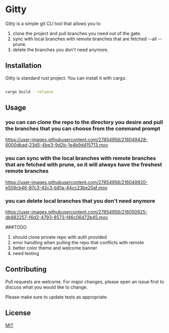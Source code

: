 # Gitty

Gitty is a simple git CLI tool that allows you to 
1. clone the project and pull branches you need out of the gate.
2. sync with local branches with remote branches that are fetched --all --prune.
3. delete the branches you don't need anymore.

## Installation

Gitty is standard rust project. You can install it with cargo.

```bash

cargo build --release

```


## Usage
### you can can clone the repo to the directory you desire and pull the branches that you can choose from the command prompt
https://user-images.githubusercontent.com/27854958/216049428-6000dbad-23d5-4be3-9d2b-1e4b9d415713.mov

### you can sync with the local branches with remote branches that are fetched with prune, so it will always have the freshest remote branches
https://user-images.githubusercontent.com/27854958/216049920-e559cb46-87c3-42c3-b81a-44cc23be20af.mov


### you can delete local branches that you don't need anymore
https://user-images.githubusercontent.com/27854958/216050925-db882257-f6d2-4793-8573-f46c06d72b45.mov

###TODO
1. should clone private repo with auth provided
2. error handling when pulling the repo that conflicts with remote
3. better color theme and welcome banner
4. need testing


## Contributing

Pull requests are welcome. For major changes, please open an issue first
to discuss what you would like to change.

Please make sure to update tests as appropriate.

## License

[MIT](https://choosealicense.com/licenses/mit/)
